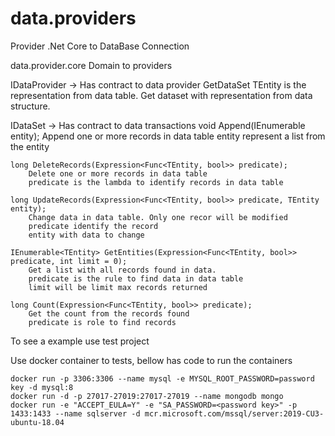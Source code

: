# data.providers
Provider .Net Core to DataBase Connection

data.provider.core
Domain to providers

IDataProvider -> Has contract to data provider
	GetDataSet<TEntity>
		TEntity is the representation from data table.
		Get dataset with representation from data structure.

IDataSet -> Has contract to data transactions
	void Append(IEnumerable<TEntity> entity);
		Append one or more records in data table 
		entity represent a list from the entity
		
    long DeleteRecords(Expression<Func<TEntity, bool>> predicate);
		Delete one or more records in data table
		predicate is the lambda to identify records in data table
		
    long UpdateRecords(Expression<Func<TEntity, bool>> predicate, TEntity entity);
		Change data in data table. Only one recor will be modified
		predicate identify the record
		entity with data to change
		
    IEnumerable<TEntity> GetEntities(Expression<Func<TEntity, bool>> predicate, int limit = 0);
		Get a list with all records found in data.
		predicate is the rule to find data in data table
		limit will be limit max records returned
		
    long Count(Expression<Func<TEntity, bool>> predicate);
		Get the count from the records found
		predicate is role to find records
		
To see a example use test project

Use docker container to tests, bellow has code to run the containers

	docker run -p 3306:3306 --name mysql -e MYSQL_ROOT_PASSWORD=password key -d mysql:8
	docker run -d -p 27017-27019:27017-27019 --name mongodb mongo
	docker run -e "ACCEPT_EULA=Y" -e "SA_PASSWORD=<password key>" -p 1433:1433 --name sqlserver -d mcr.microsoft.com/mssql/server:2019-CU3-ubuntu-18.04
